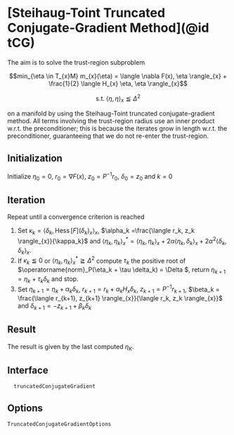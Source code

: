 # [Steihaug-Toint Truncated Conjugate-Gradient Method](@id tCG)

The aim is to solve the trust-region subproblem

```math
min_{\eta \in T_{x}M} m_{x}(\eta) = \langle \nabla F(x), \eta \rangle_{x} + \frac{1}{2} \langle Η_{x} \eta, \eta \rangle_{x}
```
```math
\text{s.t.} \; \langle \eta, \eta \rangle_{x} \leqq {\Delta}^2
```

on a manifold by using the Steihaug-Toint truncated conjugate-gradient method.
All terms involving the trust-region radius use an inner product w.r.t. the
preconditioner; this is because the iterates grow in length w.r.t. the
preconditioner, guaranteeing that we do not re-enter the trust-region.

## Initialization

Initialize $\eta_0 = 0$, $r_0 = \nabla F(x)$, $z_0 = P^{-1}r_0$, $\delta_0 = z_0$
and $k=0$

## Iteration

Repeat until a convergence criterion is reached

1. Set $\kappa_k = \langle \delta_k, \operatorname{Hess}[F] (\delta_k)_ {x} \rangle_{x}$,
    $\alpha_k =\frac{\langle r_k, z_k \rangle_{x}}{\kappa_k}$ and
    $\langle \eta_k, \eta_k \rangle_{x}^{* } = \langle \eta_k, \eta_k \rangle_{x} +
    2\alpha \langle \eta_k, \delta_k \rangle_{x} + 2 {\alpha}^2
    \langle \delta_k, \delta_k \rangle_{x}$.
2. If $\kappa_k \leqq 0$ or $\langle \eta_k, \eta_k \rangle_{x}^{* } \geqq {\Delta}^2$
    compute $\tau_k$ the positive root of
    $\operatorname{norm}_P(\eta_k + \tau \delta_k) = \Delta $, return
    $\eta_{k+1} = \eta_k + \tau_k \delta_k$ and stop.
3. Set $\eta_{k+1} = \eta_k + \alpha_k \delta_k$, $r_{k+1} = r_k + \alpha_k H_{x}\delta_k$,
    $z_{k+1} = P^{-1}r_{k+1}$, $\beta_k = \frac{\langle r_{k+1}, z_{k+1} \rangle_{x}}{\langle r_k, z_k \rangle_{x}}$
    and $\delta_{k+1} = -z_{k+1} + \beta_k \delta_k$

## Result

The result is given by the last computed $η_K$.

## Interface

```@docs
  truncatedConjugateGradient
```

## Options

```@docs
TruncatedConjugateGradientOptions
```
